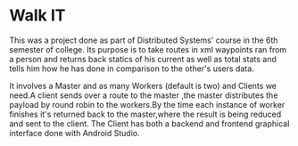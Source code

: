 # Walk IT

This was a project done as part of Distributed Systems' course in the 6th semester of college.
Its purpose is to take routes in xml waypoints ran from a person and returns back
statics of his current as well as total stats and tells him how he has done in comparison to the 
other's users data.

It involves a Master and as many Workers (default is two) and Clients we need.A client sends over a route
to the master ,the master distributes the payload by round robin to the workers.By the time each instance
of worker finishes it's returned back to the master,where the result is being reduced and sent to the client.
The Client has both a backend and frontend graphical interface done with Android Studio.
